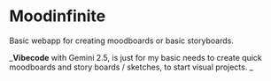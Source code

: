 # Moodinfinite
Basic webapp for creating moodboards or basic storyboards.

_**Vibecode** with Gemini 2.5, is just for my basic needs to create quick moodboards and story boards / sketches, to start visual projects.
_
